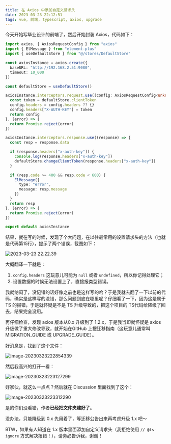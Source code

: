 ```yaml
---
title: 在 Axios 中添加自定义请求头
date: 2023-03-23 22:12:51
tags: vue, 前端, typescript, axios, upgrade
---
```


今天开始写毕业设计的前端了，然后开始封装 Axios，代码如下：

```typescript
import axios, { AxiosRequestConfig } from "axios"
import { ElMessage } from "element-plus"
import { useDefaultStore } from "@/stores/DefaultStore"

const axiosInstance = axios.create({
  baseURL: "http://192.168.2.51:9080",
  timeout: 10_000
})

const defaultStore = useDefaultStore()

axiosInstance.interceptors.request.use((config: AxiosRequestConfig<unknown>) => {
  const token = defaultStore.clientToken
  config.headers = config.headers ?? {}
  config.headers["X-AUTH-KEY"] = token
  return config
}, (error) => {
  return Promise.reject(error)
})

axiosInstance.interceptors.response.use((response) => {
  const resp = response.data

  if (response.headers["x-auth-key"]) {
    console.log(response.headers["x-auth-key"])
    defaultStore.changeClientToken(response.headers["x-auth-key"])
  }

  if (resp.code >= 400 && resp.code < 600) {
    ElMessage({
      type: "error",
      message: resp.message
    })
  }
  return resp
}, (error) => {
  return Promise.reject(error)
})

export default axiosInstance
```

结果，就在写的时候，发现了个大问题，在以往最常用的设置请求头的方法（也就是代码第15行），提示了两个错误，截图如下：

![2023-03-23 22.22.39](https://dist.cq.vorbote.cn/image/jpeg/EbzbJm-1679581395.jpg)

大概翻译一下就是：

1. `config.headers` 这玩意儿可能为 `null` 或者 `undefined`，所以你记得处理它；
2. 设置数据的时候无法设置上了，直接报类型错误。

我就纳闷了，没记错的话好像之前也是这样写的哈？于是我就去翻了一下以前的代码，确实是这样写的没错，那么问题到底在哪里呢？仔细看了一下，因为这是属于 TS 的报错，于是就怀疑是不是 TS 升级导致的，把这个项目的 TS代码给降级了回去，结果完全没用。

再仔细检查，发现 axios 版本从0.x 升级到了 1.2.x，于是我当即就怀疑是 axios 升级做了重大修改导致，就开始在GitHub 上搜迁移指南（这玩意儿通常叫 MIGRATION_GUIDE 或 UPGRADE_GUIDE）。

好消息是，找到了这个文件：

![image-20230323222854339](https://dist.cq.vorbote.cn/image/png/xqwHsA-1679581734.png)

然后我高兴的打开一看：

![image-20230323223127299](https://dist.cq.vorbote.cn/image/png/pfCUCX-1679581887.png)

好家伙，就这么一点点？然后就在 Discussion 里面找到了这个：

![image-20230323223312290](https://dist.cq.vorbote.cn/image/png/c6lFVf-1679581992.png)

是的你们没看错，作者**已经把文件夹建好了**。

没办法，只能降级到 0.x 先用着了，等迁移公告出来再考虑升级 1.x 吧～

BTW，如果有人知道在 1.x 版本里面添加自定义请求头（我拒绝使用 `// @ts-ignore` 方式解决报错！），请务必告诉我，谢谢！
